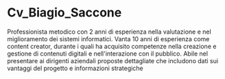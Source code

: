# Cv_Biagio_Saccone

Professionista metodico con 2 anni di esperienza nella valutazione e nel 
miglioramento dei sistemi informatici. Vanta 10 anni di esperienza come content 
creator, durante i quali ha acquisito competenze nella creazione e gestione di 
contenuti digitali e nell'interazione con il pubblico. Abile nel presentare ai dirigenti 
aziendali proposte dettagliate che includono dati sui vantaggi del progetto e 
informazioni strategiche
